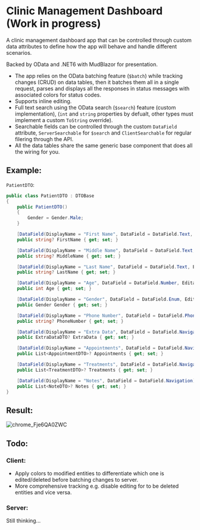 # Clinic Management Dashboard (Work in progress)
A clinic management dashboard app that can be controlled through custom data attributes to define how the app will behave and handle different scenarios. 

Backed by OData and .NET6 with MudBlazor for presentation.

- The app relies on the OData batching feature (`$batch`) while tracking changes (CRUD) on data tables, then it batches them all in a single request, parses and displays all the responses in status messages with associated colors for status codes.
- Supports inline editing.
- Full text search using the OData search (`$search`) feature (custom implementation), (`int` and `string` properties by defualt, other types must implement a custom `ToString` override).
- Searchable fields can be controlled through the custom `DataField` attribute, `ServerSearchable` for `$search` and `ClientSearchable` for regular filering through the API.
- All the data tables share the same generic base component that does all the wiring for you.

## Example:
`PatientDTO`:
```csharp
public class PatientDTO : DTOBase
{
    public PatientDTO()
    {
        Gender = Gender.Male;
    }

    [DataField(DisplayName = "First Name", DataField = DataField.Text, Editable = true, ClientSearchable = true, ServerSearchable = true)]
    public string? FirstName { get; set; }

    [DataField(DisplayName = "Middle Name", DataField = DataField.Text, Editable = true, ClientSearchable = true, ServerSearchable = true)]
    public string? MiddleName { get; set; }

    [DataField(DisplayName = "Last Name", DataField = DataField.Text, Editable = true, ClientSearchable = true, ServerSearchable = true)]
    public string? LastName { get; set; }

    [DataField(DisplayName = "Age", DataField = DataField.Number, Editable = true, ClientSearchable = true, ServerSearchable = true)]
    public int Age { get; set; }

    [DataField(DisplayName = "Gender", DataField = DataField.Enum, Editable = true, ClientSearchable = true, ServerSearchable = true)]
    public Gender Gender { get; set; }

    [DataField(DisplayName = "Phone Number", DataField = DataField.PhoneNumber, Editable = true, ClientSearchable = true, ServerSearchable = true)]
    public string? PhoneNumber { get; set; }

    [DataField(DisplayName = "Extra Data", DataField = DataField.Navigation)]
    public ExtraDataDTO? ExtraData { get; set; }

    [DataField(DisplayName = "Appointments", DataField = DataField.Navigation)]
    public List<AppointmentDTO>? Appointments { get; set; }

    [DataField(DisplayName = "Treatments", DataField = DataField.Navigation)]
    public List<TreatmentDTO>? Treatments { get; set; }

    [DataField(DisplayName = "Notes", DataField = DataField.Navigation)]
    public List<NoteDTO>? Notes { get; set; }
}

```
## Result:
![chrome_Fje6QA0ZWC](https://user-images.githubusercontent.com/38891601/160287557-cfe8c2a4-2818-492f-87f1-fe3dbbd238d4.gif)

## Todo:
### Client:
- Apply colors to modified entities to differentiate which one is edited/deleted before batching changes to server.
- More comprehensive tracking e.g. disable editing for to be deleted entities and vice versa.
### Server:
Still thinking...
